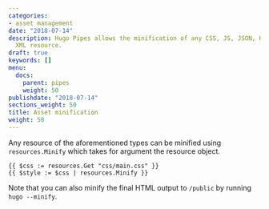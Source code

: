 ```yaml
---
categories:
- asset management
date: "2018-07-14"
description: Hugo Pipes allows the minification of any CSS, JS, JSON, HTML, SVG or
  XML resource.
draft: true
keywords: []
menu:
  docs:
    parent: pipes
    weight: 50
publishdate: "2018-07-14"
sections_weight: 50
title: Asset minification
weight: 50
---
```


Any resource of the aforementioned types can be minified using `resources.Minify` which takes for argument the resource object.

```go-html-template
{{ $css := resources.Get "css/main.css" }}
{{ $style := $css | resources.Minify }}
```

Note that you can also minify the final HTML output to `/public` by running `hugo --minify`.
